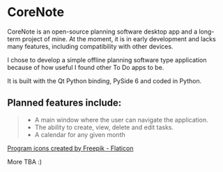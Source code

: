 # CoreNote
CoreNote is an open-source planning software desktop app and a long-term project of mine. At the moment, it is in early development and lacks many features, including compatibility with other devices.

I chose to develop a simple offline planning software type application because of how useful I found other To Do apps to be.

It is built with the Qt Python binding, PySide 6 and coded in Python.

## Planned features include:
> - A main window where the user can navigate the application.
> - The ability to create, view, delete and edit tasks.
> - A calendar for any given month

<a href="https://www.flaticon.com/free-icons/code" title="code icons">Program icons created by Freepik - Flaticon</a>

More TBA :)

